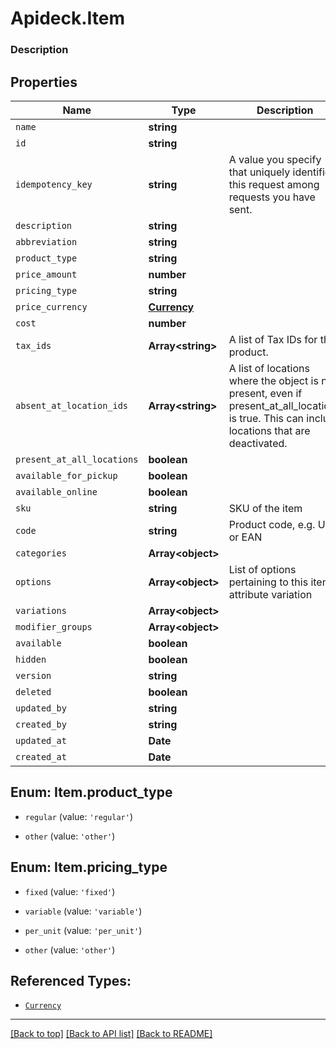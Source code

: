 # Apideck.Item

### Description

## Properties
Name | Type | Description | Notes
------------ | ------------- | ------------- | -------------
`name` | **string** |  | 
`id` | **string** |  | [optional] 
`idempotency_key` | **string** | A value you specify that uniquely identifies this request among requests you have sent. | [optional] 
`description` | **string** |  | [optional] 
`abbreviation` | **string** |  | [optional] 
`product_type` | **string** |  | [optional] 
`price_amount` | **number** |  | [optional] 
`pricing_type` | **string** |  | [optional] 
`price_currency` | [**Currency**](Currency.md) |  | [optional] 
`cost` | **number** |  | [optional] 
`tax_ids` | **Array&lt;string&gt;** | A list of Tax IDs for the product. | [optional] 
`absent_at_location_ids` | **Array&lt;string&gt;** | A list of locations where the object is not present, even if present_at_all_locations is true. This can include locations that are deactivated. | [optional] 
`present_at_all_locations` | **boolean** |  | [optional] 
`available_for_pickup` | **boolean** |  | [optional] 
`available_online` | **boolean** |  | [optional] 
`sku` | **string** | SKU of the item | [optional] 
`code` | **string** | Product code, e.g. UPC or EAN | [optional] 
`categories` | **Array&lt;object&gt;** |  | [optional] 
`options` | **Array&lt;object&gt;** | List of options pertaining to this item\'s attribute variation | [optional] 
`variations` | **Array&lt;object&gt;** |  | [optional] 
`modifier_groups` | **Array&lt;object&gt;** |  | [optional] 
`available` | **boolean** |  | [optional] 
`hidden` | **boolean** |  | [optional] 
`version` | **string** |  | [optional] 
`deleted` | **boolean** |  | [optional] 
`updated_by` | **string** |  | [optional] 
`created_by` | **string** |  | [optional] 
`updated_at` | **Date** |  | [optional] 
`created_at` | **Date** |  | [optional] 





<a name="ItemProductType"></a>
## Enum: Item.product_type


* `regular` (value: `'regular'`)

* `other` (value: `'other'`)




<a name="ItemPricingType"></a>
## Enum: Item.pricing_type


* `fixed` (value: `'fixed'`)

* `variable` (value: `'variable'`)

* `per_unit` (value: `'per_unit'`)

* `other` (value: `'other'`)




## Referenced Types:








* [`Currency`](Currency.md)





















---

[[Back to top]](#) [[Back to API list]](../../../../README.md#documentation-for-api-endpoints) [[Back to README]](../../../../README.md)


